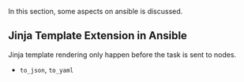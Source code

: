 In this section, some aspects on ansible is discussed.

## Jinja Template Extension in Ansible

Jinja template rendering only happen before the task is sent to nodes.

* `to_json`, `to_yaml`